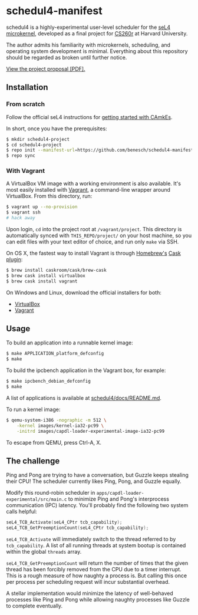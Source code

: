 # schedul4-manifest

schedul4 is a highly-experimental user-level scheduler for the [seL4
microkernel], developed as a final project for [CS260r] at Harvard
University.

The author admits his familiarity with microkernels, scheduling, and
operating system development is minimal. Everything about this
repository should be regarded as broken until further notice.

[View the project proposal [PDF].][project-proposal]

## Installation

### From scratch

Follow the official seL4 instructions for
[getting started with CAmkEs][camkes-getting-started].

In short, once you have the prerequisites:

```bash
$ mkdir schedul4-project
$ cd schedul4-project
$ repo init --manifest-url=https://github.com/benesch/schedul4-manifest.git
$ repo sync
```

### With Vagrant

A VirtualBox VM image with a working environment is also available. It's
most easily installed with [Vagrant], a command-line wrapper around
VirtualBox. From this directory, run:

```bash
$ vagrant up --no-provision
$ vagrant ssh
# hack away
```

Upon login, `cd` into the project root at `/vagrant/project`. This
directory is automatically synced with `THIS_REPO/project/` on your host
machine, so you can edit files with your text editor of choice, and run
only `make` via SSH.

On OS X, the fastest way to install Vagrant is through [Homebrew's][homebrew]
[Cask plugin][homebrew-cask]:

```bash
$ brew install caskroom/cask/brew-cask
$ brew cask install virtualbox
$ brew cask install vagrant
```

On Windows and Linux, download the official installers for both:

* [VirtualBox]
* [Vagrant]

## Usage

To build an application into a runnable kernel image:

```bash
$ make APPLICATION_platform_defconfig
$ make
```

To build the ipcbench application in the Vagrant box, for example:

```bash
$ make ipcbench_debian_defconfig
$ make
```

A list of applications is available at
[schedul4/docs/README.md][schedul4-readme].

To run a kernel image:

```bash
$ qemu-system-i386 -nographic -m 512 \
    -kernel images/kernel-ia32-pc99 \
    -initrd images/capdl-loader-experimental-image-ia32-pc99
```

To escape from QEMU, press Ctrl-A, X.

## The challenge

Ping and Pong are trying to have a conversation, but Guzzle keeps
stealing their CPU! The scheduler currently likes Ping, Pong, and Guzzle
equally.

Modify this round-robin scheduler in
`apps/capdl-loader-experimental/src/main.c` to minimize Ping and Pong's
interprocess communication (IPC) latency. You'll probably find the
following two system calls helpful:

```c
seL4_TCB_Activate(seL4_CPtr tcb_capability);
seL4_TCB_GetPreemptionCount(seL4_CPtr tcb_capability);
```

`seL4_TCB_Activate` will immediately switch to the thread referred to by
`tcb_capability`. A list of all running threads at system bootup is
contained within the global `threads` array.

`seL4_TCB_GetPreemptionCount` will return the number of times that the
given thread has been forcibly removed from the CPU due to a timer
interrupt. This is a rough measure of how naughty a process is. But
calling this once per process per scheduling request will incur substantial
overhead.

A stellar implementation would minimize the latency of well-behaved
processes like Ping and Pong while allowing naughty processes like
Guzzle to complete eventually.

[camkes-getting-started]: https://sel4.systems/CAmkES/GettingStarted.pml
[cs260r]: http://read-new.seas.harvard.edu/cs260r/2015/w/Main_Page
[homebrew]: http://brew.sh
[homebrew-cask]: https://github.com/caskroom/homebrew-cask
[project-proposal]: http://read-new.seas.harvard.edu/cs260r/2015/images/5/51/Cs260r-proposal-b.pdf
[seL4 microkernel]: https://sel4.systems
[schedul4-readme]: https://github.com/benesch/schedul4/blob/master/docs/README.md
[vagrant]: http://vagrantup.com
[virtualbox]: http://virtualbox.org
